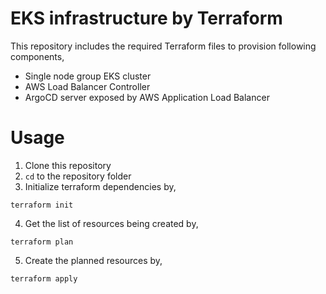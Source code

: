 # EKS infrastructure by Terraform
This repository includes the required Terraform files to provision following components,
- Single node group EKS cluster 
- AWS Load Balancer Controller
- ArgoCD server exposed by AWS Application Load Balancer


# Usage
1. Clone this repository
2. `cd` to the repository folder
3. Initialize terraform dependencies by,
```
terraform init
```
4. Get the list of resources being created by,
```
terraform plan
```
5. Create the planned resources by,
```
terraform apply
```